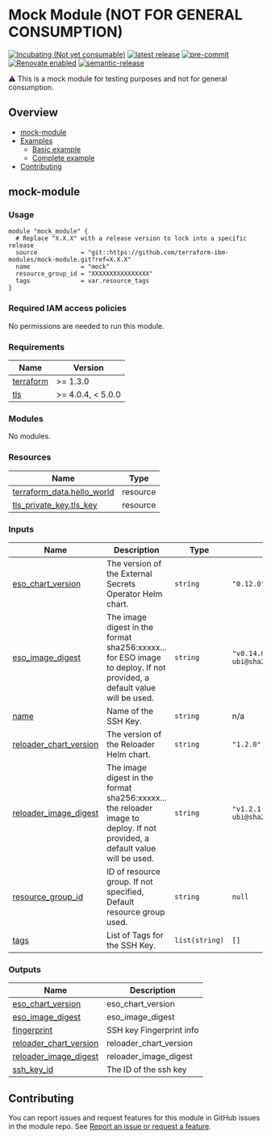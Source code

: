 <!-- Update the title to match the module name and add a description -->
# Mock Module (NOT FOR GENERAL CONSUMPTION)

[![Incubating (Not yet consumable)](https://img.shields.io/badge/status-Incubating%20(Not%20yet%20consumable)-red)](https://terraform-ibm-modules.github.io/documentation/#/badge-status)
[![latest release](https://img.shields.io/github/v/release/terraform-ibm-modules/mock-module?logo=GitHub&sort=semver)](https://github.com/terraform-ibm-modules/mock-module/releases/latest)
[![pre-commit](https://img.shields.io/badge/pre--commit-enabled-brightgreen?logo=pre-commit&logoColor=white)](https://github.com/pre-commit/pre-commit)
[![Renovate enabled](https://img.shields.io/badge/renovate-enabled-brightgreen.svg)](https://renovatebot.com/)
[![semantic-release](https://img.shields.io/badge/%20%20%F0%9F%93%A6%F0%9F%9A%80-semantic--release-e10079.svg)](https://github.com/semantic-release/semantic-release)


:warning: This is a mock module for testing purposes and not for general consumption.
<!-- Below content is automatically populated via pre-commit hook -->
<!-- BEGIN OVERVIEW HOOK -->
## Overview
* [mock-module](#mock-module)
* [Examples](./examples)
    * [Basic example](./examples/basic)
    * [Complete example](./examples/complete)
* [Contributing](#contributing)
<!-- END OVERVIEW HOOK -->

<!-- This heading should always match the name of the root level module (aka the repo name) -->
## mock-module

### Usage

<!--
Add an example of the use of the module in the following code block.

Use real values instead of "var.<var_name>" or other placeholder values
unless real values don't help users know what to change.
-->

```hcl
module "mock_module" {
  # Replace "X.X.X" with a release version to lock into a specific release
  source            = "git::https://github.com/terraform-ibm-modules/mock-module.git?ref=X.X.X"
  name              = "mock"
  resource_group_id = "XXXXXXXXXXXXXXXX"
  tags              = var.resource_tags
}
```

### Required IAM access policies

No permissions are needed to run this module.

<!-- Below content is automatically populated via pre-commit hook -->
<!-- BEGINNING OF PRE-COMMIT-TERRAFORM DOCS HOOK -->
### Requirements

| Name | Version |
|------|---------|
| <a name="requirement_terraform"></a> [terraform](#requirement\_terraform) | >= 1.3.0 |
| <a name="requirement_tls"></a> [tls](#requirement\_tls) | >= 4.0.4, < 5.0.0 |

### Modules

No modules.

### Resources

| Name | Type |
|------|------|
| [terraform_data.hello_world](https://registry.terraform.io/providers/hashicorp/terraform/latest/docs/resources/data) | resource |
| [tls_private_key.tls_key](https://registry.terraform.io/providers/hashicorp/tls/latest/docs/resources/private_key) | resource |

### Inputs

| Name | Description | Type | Default | Required |
|------|-------------|------|---------|:--------:|
| <a name="input_eso_chart_version"></a> [eso\_chart\_version](#input\_eso\_chart\_version) | The version of the External Secrets Operator Helm chart. | `string` | `"0.12.0"` | no |
| <a name="input_eso_image_digest"></a> [eso\_image\_digest](#input\_eso\_image\_digest) | The image digest in the format sha256:xxxxx... for ESO image to deploy. If not provided, a default value will be used. | `string` | `"v0.14.0-ubi@sha256:492d29ffe707422ee4cbcf949ef3e317bd2b15b3c728a30c8c03a5a0567030c3"` | no |
| <a name="input_name"></a> [name](#input\_name) | Name of the SSH Key. | `string` | n/a | yes |
| <a name="input_reloader_chart_version"></a> [reloader\_chart\_version](#input\_reloader\_chart\_version) | The version of the Reloader Helm chart. | `string` | `"1.2.0"` | no |
| <a name="input_reloader_image_digest"></a> [reloader\_image\_digest](#input\_reloader\_image\_digest) | The image digest in the format sha256:xxxxx... the reloader image to deploy. If not provided, a default value will be used. | `string` | `"v1.2.1-ubi@sha256:80a557100c6835c7e3c9842194250c9c4ca78f43200bc3a93a32e5b105ad11bb"` | no |
| <a name="input_resource_group_id"></a> [resource\_group\_id](#input\_resource\_group\_id) | ID of resource group. If not specified, Default resource group used. | `string` | `null` | no |
| <a name="input_tags"></a> [tags](#input\_tags) | List of Tags for the SSH Key. | `list(string)` | `[]` | no |

### Outputs

| Name | Description |
|------|-------------|
| <a name="output_eso_chart_version"></a> [eso\_chart\_version](#output\_eso\_chart\_version) | eso\_chart\_version |
| <a name="output_eso_image_digest"></a> [eso\_image\_digest](#output\_eso\_image\_digest) | eso\_image\_digest |
| <a name="output_fingerprint"></a> [fingerprint](#output\_fingerprint) | SSH key Fingerprint info |
| <a name="output_reloader_chart_version"></a> [reloader\_chart\_version](#output\_reloader\_chart\_version) | reloader\_chart\_version |
| <a name="output_reloader_image_digest"></a> [reloader\_image\_digest](#output\_reloader\_image\_digest) | reloader\_image\_digest |
| <a name="output_ssh_key_id"></a> [ssh\_key\_id](#output\_ssh\_key\_id) | The ID of the ssh key |
<!-- END OF PRE-COMMIT-TERRAFORM DOCS HOOK -->

<!-- Leave this section as is so that your module has a link to local development environment set up steps for contributors to follow -->
## Contributing

You can report issues and request features for this module in GitHub issues in the module repo. See [Report an issue or request a feature](https://github.com/terraform-ibm-modules/.github/blob/main/.github/SUPPORT.md).
